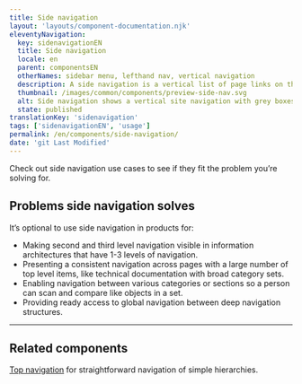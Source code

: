 ```yaml
---
title: Side navigation
layout: 'layouts/component-documentation.njk'
eleventyNavigation:
  key: sidenavigationEN
  title: Side navigation
  locale: en
  parent: componentsEN
  otherNames: sidebar menu, lefthand nav, vertical navigation
  description: A side navigation is a vertical list of page links on the left side of the screen.
  thumbnail: /images/common/components/preview-side-nav.svg
  alt: Side navigation shows a vertical site navigation with grey boxes on top of eachother, the second last highlighted in blue to show selection.
  state: published
translationKey: 'sidenavigation'
tags: ['sidenavigationEN', 'usage']
permalink: /en/components/side-navigation/
date: 'git Last Modified'
---
```


Check out side navigation use cases to see if they fit the problem you’re solving for.

## Problems side navigation solves

It’s optional to use side navigation in products for:

- Making second and third level navigation visible in information architectures that have 1-3 levels of navigation.
- Presenting a consistent navigation across pages with a large number of top level items, like technical documentation with broad category sets.  
- Enabling navigation between various categories or sections so a person can scan and compare like objects in a set.  
- Providing ready access to global navigation between deep navigation structures.

<hr/>

## Related components

<a href="{{ links.topNav }}">Top navigation</a> for straightforward navigation of simple hierarchies.

